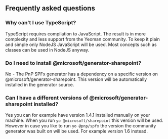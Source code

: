 ## Frequently asked questions

### Why can't I use TypeScript?
TypeScript requires compilation to JavaScript. The result is in more complexity and less support from the Yeoman community. To keep it plain and simple only NodeJS JavaScript will be used. Most concepts such as classes can be used in NodeJS anyway.

### Do I need to install @microsoft/generator-sharepoint?
No - The PnP SPFx generator has a dependency on a specific version on @microsoft/generator-sharepoint. This version will be automatically installed in the generator source.

### Can I have a different versions of @microsoft/generator-sharepoint installed?
Yes you can for example have version 1.4.1 installed manually on your machine. When you run `yo @microsoft/sharepoint` this version will be used. However in case you like to run `yo @pnp/spfx` the version the community generator was built on will be used. For example version 1.6 instead.